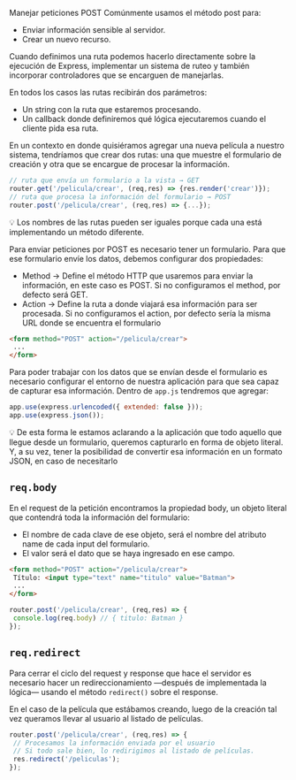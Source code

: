Manejar peticiones POST Comúnmente usamos el método post para: 
- Enviar información sensible al servidor. 
- Crear un nuevo recurso. 

Cuando definimos una ruta podemos hacerlo directamente sobre la ejecución de Express, implementar un sistema de ruteo y también incorporar controladores que se encarguen de manejarlas. 

En todos los casos las rutas recibirán dos parámetros: 
- Un string con la ruta que estaremos procesando. 
- Un callback donde definiremos qué lógica ejecutaremos cuando el cliente pida esa ruta.

En un contexto en donde quisiéramos agregar una nueva película a nuestro sistema, tendríamos que crear dos rutas: una que muestre el formulario de creación y otra que se encargue de procesar la información.

```js
// ruta que envía un formulario a la vista → GET
router.get('/pelicula/crear', (req,res) => {res.render('crear')});
// ruta que procesa la información del formulario → POST
router.post('/pelicula/crear', (req,res) => {...});
```

💡 Los nombres de las rutas pueden ser iguales porque cada una está implementando un método diferente.

Para enviar peticiones por POST es necesario tener un formulario. Para que ese formulario envíe los datos, debemos configurar dos propiedades: 

- Method → Define el método HTTP que usaremos para enviar la información, en este caso es POST. Si no configuramos el method, por defecto será GET. 
- Action → Define la ruta a donde viajará esa información para ser procesada. Si no configuramos el action, por defecto sería la misma URL donde se encuentra el formulario

```html
<form method="POST" action="/pelicula/crear">
 ...
</form> 
```

Para poder trabajar con los datos que se envían desde el formulario es necesario configurar el entorno de nuestra aplicación para que sea capaz de capturar esa información. Dentro de ```app.js``` tendremos que agregar:

```js
app.use(express.urlencoded({ extended: false }));
app.use(express.json()); 
```

💡 De esta forma le estamos aclarando a la aplicación que todo aquello que llegue desde un formulario, queremos capturarlo en forma de objeto literal. Y, a su vez, tener la posibilidad de convertir esa información en un formato JSON, en caso de necesitarlo

## ```req.body```

En el request de la petición encontramos la propiedad body, un objeto literal
que contendrá toda la información del formulario:
- El nombre de cada clave de ese objeto, será el nombre del atributo
name de cada input del formulario.
- El valor será el dato que se haya ingresado en ese campo.

```html
<form method="POST" action="/pelicula/crear">
 Título: <input type="text" name="titulo" value="Batman">
 ...
</form>
```

```js
router.post('/pelicula/crear', (req,res) => {
 console.log(req.body) // { titulo: Batman }
});
```

## ```req.redirect```

Para cerrar el ciclo del request y response que hace el servidor es necesario
hacer un redireccionamiento —después de implementada la lógica— usando
el método  ```redirect()``` sobre el response.

En el caso de la película que estábamos creando, luego de la creación tal vez
queramos llevar al usuario al listado de películas.

```js
router.post('/pelicula/crear', (req,res) => {
 // Procesamos la información enviada por el usuario
 // Si todo sale bien, lo redirigimos al listado de películas.
 res.redirect('/peliculas');
});
```